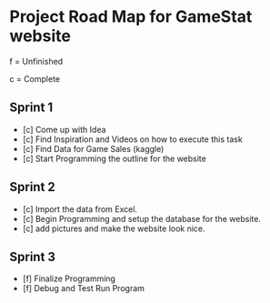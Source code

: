 # Project Road Map for GameStat website

f = Unfinished

c = Complete

## Sprint 1 
- [c] Come up with Idea
- [c] Find Inspiration and Videos on how to execute this task
- [c] Find Data for Game Sales (kaggle)
- [c] Start Programming the outline for the website

## Sprint 2
- [c] Import the data from Excel.
- [c] Begin Programming and setup the database for the website.
- [c] add pictures and make the website look nice.

## Sprint 3
- [f] Finalize Programming
- [f] Debug and Test Run Program
